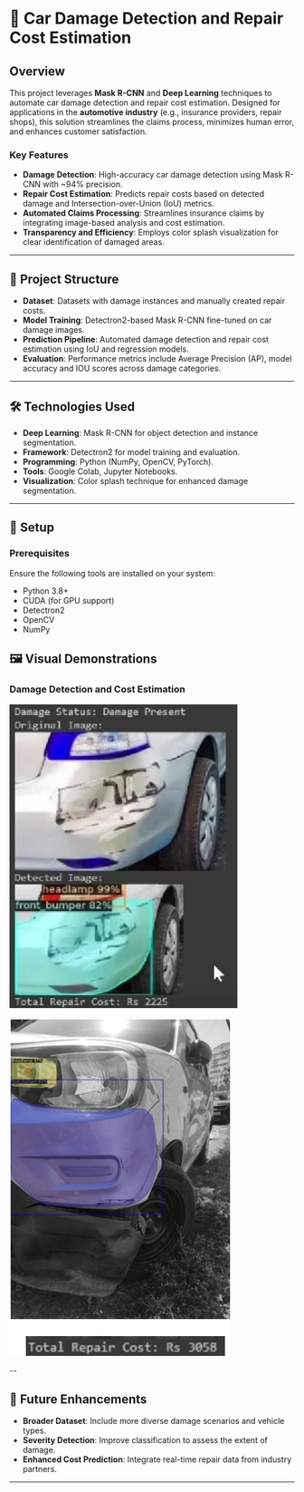 # 🚗 Car Damage Detection and Repair Cost Estimation

## Overview  
This project leverages **Mask R-CNN** and **Deep Learning** techniques to automate car damage detection and repair cost estimation. Designed for applications in the **automotive industry** (e.g., insurance providers, repair shops), this solution streamlines the claims process, minimizes human error, and enhances customer satisfaction.  

### Key Features  
- **Damage Detection**: High-accuracy car damage detection using Mask R-CNN with ~94% precision.  
- **Repair Cost Estimation**: Predicts repair costs based on detected damage and Intersection-over-Union (IoU) metrics.  
- **Automated Claims Processing**: Streamlines insurance claims by integrating image-based analysis and cost estimation.  
- **Transparency and Efficiency**: Employs color splash visualization for clear identification of damaged areas.  

---

## 📂 Project Structure  
- **Dataset**: Datasets with damage instances and manually created repair costs.  
- **Model Training**: Detectron2-based Mask R-CNN fine-tuned on car damage images.  
- **Prediction Pipeline**: Automated damage detection and repair cost estimation using IoU and regression models.  
- **Evaluation**: Performance metrics include Average Precision (AP), model accuracy and IOU scores across damage categories.

---

## 🛠️ Technologies Used  
- **Deep Learning**: Mask R-CNN for object detection and instance segmentation.  
- **Framework**: Detectron2 for model training and evaluation.  
- **Programming**: Python (NumPy, OpenCV, PyTorch).  
- **Tools**: Google Colab, Jupyter Notebooks.  
- **Visualization**: Color splash technique for enhanced damage segmentation.  

---

## 🔧 Setup  

### Prerequisites  
Ensure the following tools are installed on your system:  
- Python 3.8+  
- CUDA (for GPU support)  
- Detectron2  
- OpenCV  
- NumPy  


## 🖼️ Visual Demonstrations  

### Damage Detection and Cost Estimation  
![Damage Detection Example 1](./images/damage_detection1.png)  
  
![Damage Detection Example 2](./images/damage_detection3.png)  

--

## 🌟 Future Enhancements  
- **Broader Dataset**: Include more diverse damage scenarios and vehicle types.  
- **Severity Detection**: Improve classification to assess the extent of damage.  
- **Enhanced Cost Prediction**: Integrate real-time repair data from industry partners.  

---

